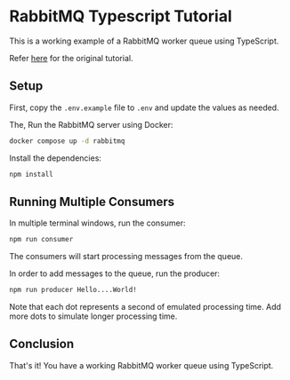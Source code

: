 # RabbitMQ Typescript Tutorial

This is a working example of a RabbitMQ worker queue using TypeScript.

Refer [here](https://www.rabbitmq.com/tutorials/tutorial-two-javascript) for the original tutorial.

## Setup

First, copy the `.env.example` file to `.env` and update the values as needed.

The, Run the RabbitMQ server using Docker:

```bash
docker compose up -d rabbitmq
```

Install the dependencies:

```bash
npm install
```

## Running Multiple Consumers

In multiple terminal windows, run the consumer:

```bash
npm run consumer
```

The consumers will start processing messages from the queue.

In order to add messages to the queue, run the producer:

```bash
npm run producer Hello....World!
```

Note that each dot represents a second of emulated processing time. Add more dots to simulate longer processing time.

## Conclusion

That's it! You have a working RabbitMQ worker queue using TypeScript.
